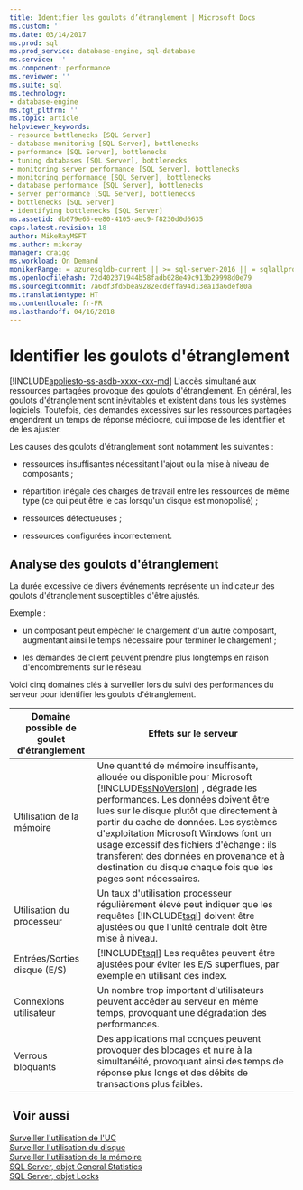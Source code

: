 ```yaml
---
title: Identifier les goulots d’étranglement | Microsoft Docs
ms.custom: ''
ms.date: 03/14/2017
ms.prod: sql
ms.prod_service: database-engine, sql-database
ms.service: ''
ms.component: performance
ms.reviewer: ''
ms.suite: sql
ms.technology:
- database-engine
ms.tgt_pltfrm: ''
ms.topic: article
helpviewer_keywords:
- resource bottlenecks [SQL Server]
- database monitoring [SQL Server], bottlenecks
- performance [SQL Server], bottlenecks
- tuning databases [SQL Server], bottlenecks
- monitoring server performance [SQL Server], bottlenecks
- monitoring performance [SQL Server], bottlenecks
- database performance [SQL Server], bottlenecks
- server performance [SQL Server], bottlenecks
- bottlenecks [SQL Server]
- identifying bottlenecks [SQL Server]
ms.assetid: db079e65-ee80-4105-aec9-f8230d0d6635
caps.latest.revision: 18
author: MikeRayMSFT
ms.author: mikeray
manager: craigg
ms.workload: On Demand
monikerRange: = azuresqldb-current || >= sql-server-2016 || = sqlallproducts-allversions
ms.openlocfilehash: 72d402371944b58fadb028e49c913b29998d0e79
ms.sourcegitcommit: 7a6df3fd5bea9282ecdeffa94d13ea1da6def80a
ms.translationtype: HT
ms.contentlocale: fr-FR
ms.lasthandoff: 04/16/2018
---
```

# <a name="identify-bottlenecks"></a>Identifier les goulots d'étranglement
[!INCLUDE[appliesto-ss-asdb-xxxx-xxx-md](../../includes/appliesto-ss-asdb-xxxx-xxx-md.md)]
  L'accès simultané aux ressources partagées provoque des goulots d'étranglement. En général, les goulots d'étranglement sont inévitables et existent dans tous les systèmes logiciels. Toutefois, des demandes excessives sur les ressources partagées engendrent un temps de réponse médiocre, qui impose de les identifier et de les ajuster.  
  
 Les causes des goulots d'étranglement sont notamment les suivantes :  
  
-   ressources insuffisantes nécessitant l'ajout ou la mise à niveau de composants ;  
  
-   répartition inégale des charges de travail entre les ressources de même type (ce qui peut être le cas lorsqu'un disque est monopolisé) ;  
  
-   ressources défectueuses ;  
  
-   ressources configurées incorrectement.  
  
## <a name="analyzing-bottlenecks"></a>Analyse des goulots d'étranglement  
 La durée excessive de divers événements représente un indicateur des goulots d'étranglement susceptibles d'être ajustés.  
  
 Exemple :  
  
-   un composant peut empêcher le chargement d'un autre composant, augmentant ainsi le temps nécessaire pour terminer le chargement ;  
  
-   les demandes de client peuvent prendre plus longtemps en raison d'encombrements sur le réseau.  
  
 Voici cinq domaines clés à surveiller lors du suivi des performances du serveur pour identifier les goulots d'étranglement.  
  
|Domaine possible de goulet d'étranglement|Effets sur le serveur|  
|------------------------------|---------------------------|  
|Utilisation de la mémoire|Une quantité de mémoire insuffisante, allouée ou disponible pour Microsoft [!INCLUDE[ssNoVersion](../../includes/ssnoversion-md.md)] , dégrade les performances. Les données doivent être lues sur le disque plutôt que directement à partir du cache de données. Les systèmes d'exploitation Microsoft Windows font un usage excessif des fichiers d'échange : ils transfèrent des données en provenance et à destination du disque chaque fois que les pages sont nécessaires.|  
|Utilisation du processeur|Un taux d'utilisation processeur régulièrement élevé peut indiquer que les requêtes [!INCLUDE[tsql](../../includes/tsql-md.md)] doivent être ajustées ou que l'unité centrale doit être mise à niveau.|  
|Entrées/Sorties disque (E/S)|[!INCLUDE[tsql](../../includes/tsql-md.md)] Les requêtes peuvent être ajustées pour éviter les E/S superflues, par exemple en utilisant des index.|  
|Connexions utilisateur|Un nombre trop important d'utilisateurs peuvent accéder au serveur en même temps, provoquant une dégradation des performances.|  
|Verrous bloquants|Des applications mal conçues peuvent provoquer des blocages et nuire à la simultanéité, provoquant ainsi des temps de réponse plus longs et des débits de transactions plus faibles.|  
  
## <a name="see-also"></a> Voir aussi  
 [Surveiller l'utilisation de l'UC](../../relational-databases/performance-monitor/monitor-cpu-usage.md)   
 [Surveiller l'utilisation du disque](../../relational-databases/performance-monitor/monitor-disk-usage.md)   
 [Surveiller l'utilisation de la mémoire](../../relational-databases/performance-monitor/monitor-memory-usage.md)   
 [SQL Server, objet General Statistics](../../relational-databases/performance-monitor/sql-server-general-statistics-object.md)   
 [SQL Server, objet Locks](../../relational-databases/performance-monitor/sql-server-locks-object.md)  
  
  
